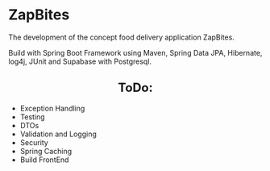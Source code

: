# ZapBites

The development of the concept food delivery application ZapBites.

Build with Spring Boot Framework using Maven, Spring Data JPA, Hibernate, log4j, JUnit and Supabase with Postgresql.


## <div style="text-align:center; font-size:24px;">ToDo:</div>

- Exception Handling
- Testing
- DTOs
- Validation and Logging
- Security
- Spring Caching
- Build FrontEnd
  
